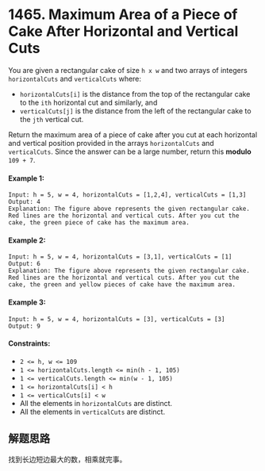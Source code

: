 # 1465. Maximum Area of a Piece of Cake After Horizontal and Vertical Cuts

You are given a rectangular cake of size `h x w` and two arrays of integers `horizontalCuts` and `verticalCuts` where:

+ `horizontalCuts[i]` is the distance from the top of the rectangular cake to the `ith` horizontal cut and similarly, and
+ `verticalCuts[j]` is the distance from the left of the rectangular cake to the `jth` vertical cut.

Return the maximum area of a piece of cake after you cut at each horizontal and vertical position provided in the arrays `horizontalCuts` and `verticalCuts`. Since the answer can be a large number, return this **modulo** `109 + 7`.

 

#### Example 1:

```
Input: h = 5, w = 4, horizontalCuts = [1,2,4], verticalCuts = [1,3]
Output: 4 
Explanation: The figure above represents the given rectangular cake. Red lines are the horizontal and vertical cuts. After you cut the cake, the green piece of cake has the maximum area.
```

#### Example 2:

```
Input: h = 5, w = 4, horizontalCuts = [3,1], verticalCuts = [1]
Output: 6
Explanation: The figure above represents the given rectangular cake. Red lines are the horizontal and vertical cuts. After you cut the cake, the green and yellow pieces of cake have the maximum area.
```

#### Example 3:

```
Input: h = 5, w = 4, horizontalCuts = [3], verticalCuts = [3]
Output: 9
``` 

#### Constraints:

+ `2 <= h, w <= 109`
+ `1 <= horizontalCuts.length <= min(h - 1, 105)`
+ `1 <= verticalCuts.length <= min(w - 1, 105)`
+ `1 <= horizontalCuts[i] < h`
+ `1 <= verticalCuts[i] < w`
+ All the elements in `horizontalCuts` are distinct.
+ All the elements in `verticalCuts` are distinct.

## 解题思路

找到长边短边最大的数，相乘就完事。
